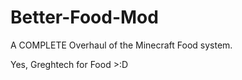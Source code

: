 Better-Food-Mod
========================================================================================================================

A COMPLETE Overhaul of the Minecraft Food system.

Yes, Greghtech for Food >:D
